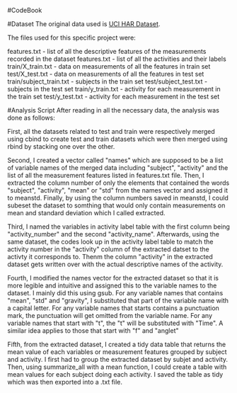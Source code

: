 #CodeBook

#Dataset
The original data used is [UCI HAR Dataset](https://d396qusza40orc.cloudfront.net/getdata%2Fprojectfiles%2FUCI%20HAR%20Dataset.zip). 

The files used for this specific project were:

features.txt - list of all the descriptive features of the measurements recorded in the dataset
features.txt - list of all the activities and their labels
train/X_train.txt - data on measurements of all the features in train set
test/X_test.txt - data on measurements of all the features in test set
train/subject_train.txt - subjects in the train set
test/subject_test.txt - subjects in the test set
train/y_train.txt - activity for each measurement in the train set
test/y_test.txt - activity for each measurement in the test set

#Analysis Script
After reading in all the necessary data, the analysis was done as follows:

First, all the datasets related to test and train were respectively merged using cbind to create test and train datasets which were then merged using rbind by stacking one over the other.

Second, I created a vector called "names" which are supposed to be a list of variable names of the merged data including "subject", "activity" and the list of all the measurement features listed in features.txt file. Then, I extracted the column number of only the elements that contained the words "subject", "activity", "mean" or "std" from the names vector and assigned it to meanstd. Finally, by using the column numbers saved in meanstd, I could subeset the dataset to somthing that would only contain measurements on mean and standard deviation which I called extracted.

Third, I named the variables in activity label table with the first column being "activity_number" and the second "activity_name". Afterwards, using the same dataset, the codes look up in the activity label table to match the activity number in the "activity" column of the extracted datset to the activty it corresponds to. Thenm the column "activity" in the extracted dataset gets written over with the actual descriptive names of the activity.

Fourth, I modified the names vector for the extracted dataset so that it is more legible and intuitive and assigned this to the variable names to the dataset. I mainly did this using gsub. For any variable names that contains "mean", "std" and "gravity", I substituted that part of the variable name with a capital letter. For any variable names that starts contains a punctuation mark, the punctuation will get omitted from the variable name. For any variable names that start with "t", the "t" will be substituted with "Time". A similar idea applies to those that start with "f" and "anglet"

Fifth, from the extracted dataset, I created a tidy data table that returns the mean value of each variables or measurement features grouped by subject and activity. I first had to group the extracted dataset by subjet and activity. Then, using summarize_all with a mean function, I could create a table with mean values for each subject doing each activity. I saved the table as tidy which was then exported into a .txt file.